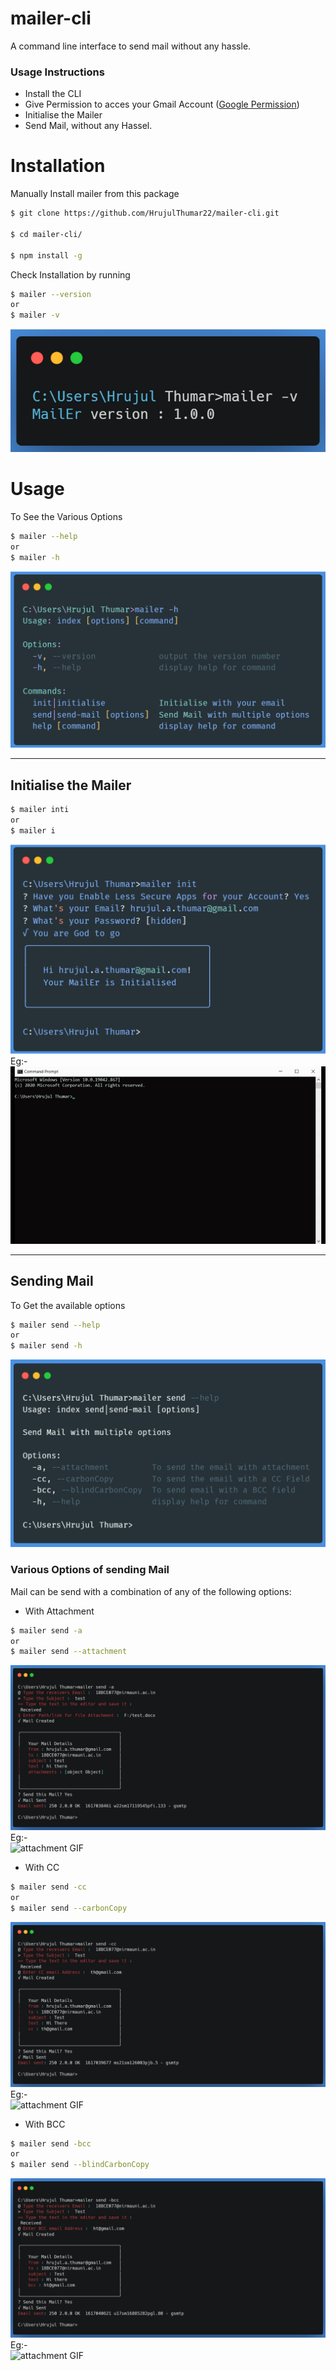 # mailer-cli

A command line interface to send mail without any hassle.

### Usage Instructions

- Install the CLI
- Give Permission to acces your Gmail Account ([Google Permission](https://myaccount.google.com/lesssecureapps?pli=1&rapt=AEjHL4Od6qJ0Xaz4XjAsWRINufSaxSeH4s4WT-oIsp4r0NUvlGhnUgDwBkcAdLLuTQ7Hwpcvm7Gpi8h4wv9ZPnZq1BaJtduyDA))
- Initialise the Mailer
- Send Mail, without any Hassel.

# Installation

Manually Install mailer from this package

```bash
$ git clone https://github.com/HrujulThumar22/mailer-cli.git

$ cd mailer-cli/

$ npm install -g
```

Check Installation by running

```bash
$ mailer --version
or
$ mailer -v
```

![Version](/images/version.png)

# Usage

To See the Various Options

```bash
$ mailer --help
or
$ mailer -h
```

![Help](/images/help.png)

---

## Initialise the Mailer

```bash
$ mailer inti
or
$ mailer i
```

![Init](/images/init.png)
Eg:-  
![Init](/images/init.gif)

---

## Sending Mail

To Get the available options

```bash
$ mailer send --help
or
$ mailer send -h
```

![send Help](/images/sendhelp.png)

### Various Options of sending Mail

Mail can be send with a combination of any of the following options:

- With Attachment

```bash
$ mailer send -a
or
$ mailer send --attachment
```

![attachment img](/images/attachment.png)
Eg:-  
![attachment GIF](/images/attachment.gif)

- With CC

```bash
$ mailer send -cc
or
$ mailer send --carbonCopy
```

![attachment img](/images/cc.png)
Eg:-  
![attachment GIF](/images/cc.gif)

- With BCC

```bash
$ mailer send -bcc
or
$ mailer send --blindCarbonCopy
```

![attachment img](/images/bcc.png)
Eg:-  
![attachment GIF](/images/bcc.gif)
